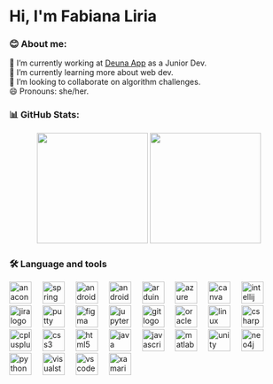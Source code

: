<h1>Hi, I'm Fabiana Liria</h1>
<h3 align="left">😊 About me:</h3>
<div align="left">
    <il>🔭 I’m currently working at 
      <a href="https://deuna.app/">Deuna App</a> as a Junior Dev.
    </il></br>
    <il>🌱 I’m currently learning more about web dev.</il></br>
    <il>👯 I’m looking to collaborate on algorithm challenges.</il></br>
    <il>😄 Pronouns: she/her.</il>
    </div>
</div>

<h3 align="left">📊 GitHub Stats:</h3>
<div align="center">
  <img src="http://github-profile-summary-cards.vercel.app/api/cards/stats?username=fabiliria280802&theme=2077" height="200em" />
  <img src="http://github-profile-summary-cards.vercel.app/api/cards/most-commit-language?username=fabiliria280802&theme=2077" height="200em" />
</div>

<h3 align="left">🛠 Language and tools</h3>
<div align="left">
  <a href="https://www.anaconda.com/"><img src="https://cdn.jsdelivr.net/gh/devicons/devicon/icons/anaconda/anaconda-original.svg" height="40" alt="anaconda logo" /></a>
  <img width="12" />
  <a href="https://spring.io/"><img src="https://cdn.jsdelivr.net/gh/devicons/devicon/icons/spring/spring-original.svg" height="40" alt="spring logo" /></a>
  <img width="12" />
  <a href="https://www.android.com/"><img src="https://cdn.jsdelivr.net/gh/devicons/devicon/icons/android/android-original.svg" height="40" alt="android logo" /></a>
  <img width="12" />
  <a href="https://developer.android.com/studio"><img src="https://cdn.jsdelivr.net/gh/devicons/devicon/icons/androidstudio/androidstudio-original.svg" height="40" alt="androidstudio logo" /></a>
  <img width="12" />
  <a href="https://www.arduino.cc/"><img src="https://cdn.jsdelivr.net/gh/devicons/devicon/icons/arduino/arduino-original.svg" height="40" alt="arduino logo" /></a>
  <img width="12" />
  <a href="https://azure.microsoft.com/"><img src="https://cdn.jsdelivr.net/gh/devicons/devicon/icons/azure/azure-original.svg" height="40" alt="azure logo" /></a>
  <img width="12" />
  <a href="https://www.canva.com/"><img src="https://cdn.jsdelivr.net/gh/devicons/devicon/icons/canva/canva-original.svg" height="40" alt="canva logo" /></a>
  <img width="12" />
  <a href="https://www.jetbrains.com/idea/"><img src="https://cdn.jsdelivr.net/gh/devicons/devicon/icons/intellij/intellij-original.svg" height="40" alt="intellij logo" /></a>
  <img width="12" />
  <a href="https://www.atlassian.com/software/jira"><img src="https://cdn.jsdelivr.net/gh/devicons/devicon/icons/jira/jira-original.svg" height="40" alt="jira logo" /></a>
  <img width="12" />
  <a href="https://www.putty.org/"><img src="https://cdn.jsdelivr.net/gh/devicons/devicon/icons/putty/putty-original.svg" height="40" alt="putty logo" /></a>
  <img width="12" />
  <a href="https://www.figma.com/"><img src="https://cdn.jsdelivr.net/gh/devicons/devicon/icons/figma/figma-original.svg" height="40" alt="figma logo" /></a>
  <img width="12" />
  <a href="https://jupyter.org/"><img src="https://cdn.jsdelivr.net/gh/devicons/devicon/icons/jupyter/jupyter-original.svg" height="40" alt="jupyter logo" /></a>
  <img width="12" />
  <a href="https://git-scm.com/"><img src="https://cdn.jsdelivr.net/gh/devicons/devicon/icons/git/git-original.svg" height="40" alt="git logo" /></a>
  <img width="12" />
  <a href="https://www.oracle.com/"><img src="https://cdn.jsdelivr.net/gh/devicons/devicon/icons/oracle/oracle-original.svg" height="40" alt="oracle logo" /></a>
  <img width="12" />
  <a href="https://www.kernel.org/"><img src="https://cdn.jsdelivr.net/gh/devicons/devicon/icons/linux/linux-original.svg" height="40" alt="linux logo" /></a>
  <img width="12" />
  <a href="https://docs.microsoft.com/en-us/dotnet/csharp/"><img src="https://cdn.jsdelivr.net/gh/devicons/devicon/icons/csharp/csharp-original.svg" height="40" alt="csharp logo" /></a>
  <img width="12" />
  <a href="https://isocpp.org/"><img src="https://cdn.jsdelivr.net/gh/devicons/devicon/icons/cplusplus/cplusplus-original.svg" height="40" alt="cplusplus logo" /></a>
  <img width="12" />
  <a href="https://www.w3.org/Style/CSS/"><img src="https://cdn.jsdelivr.net/gh/devicons/devicon/icons/css3/css3-original.svg" height="40" alt="css3 logo" /></a>
  <img width="12" />
  <a href="https://developer.mozilla.org/en-US/docs/Web/Guide/HTML/HTML5"><img src="https://cdn.jsdelivr.net/gh/devicons/devicon/icons/html5/html5-original.svg" height="40" alt="html5 logo" /></a>
  <img width="12" />
  <a href="https://www.java.com/"><img src="https://cdn.jsdelivr.net/gh/devicons/devicon/icons/java/java-original.svg" height="40" alt="java logo" /></a>
  <img width="12" />
  <a href="https://developer.mozilla.org/en-US/docs/Web/JavaScript"><img src="https://cdn.jsdelivr.net/gh/devicons/devicon/icons/javascript/javascript-original.svg" height="40" alt="javascript logo" /></a>
  <img width="12" />
  <a href="https://www.mathworks.com/products/matlab.html"><img src="https://cdn.jsdelivr.net/gh/devicons/devicon/icons/matlab/matlab-original.svg" height="40" alt="matlab logo" /></a>
  <img width="12" />
  <a href="https://unity.com/"><img src="https://cdn.jsdelivr.net/gh/devicons/devicon/icons/unity/unity-original.svg" height="40" alt="unity logo" /></a>
  <img width="12" />
  <a href="https://neo4j.com/"><img src="https://cdn.jsdelivr.net/gh/devicons/devicon/icons/neo4j/neo4j-original.svg" height="40" alt="neo4j logo" /></a>
  <img width="12" />
  <a href="https://www.python.org/"><img src="https://cdn.jsdelivr.net/gh/devicons/devicon/icons/python/python-original.svg" height="40" alt="python logo" /></a>
  <img width="12" />
  <a href="https://visualstudio.microsoft.com/"><img src="https://cdn.jsdelivr.net/gh/devicons/devicon/icons/visualstudio/visualstudio-plain.svg" height="40" alt="visualstudio logo" /></a>
  <img width="12" />
  <a href="https://code.visualstudio.com/"><img src="https://cdn.jsdelivr.net/gh/devicons/devicon/icons/vscode/vscode-original.svg" height="40" alt="vscode logo" /></a>
  <img width="12" />
  <a href="https://dotnet.microsoft.com/apps/xamarin"><img src="https://cdn.jsdelivr.net/gh/devicons/devicon/icons/xamarin/xamarin-original.svg" height="40" alt="xamarin logo" /></a>
</div>



